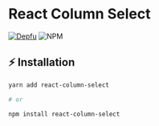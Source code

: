 # React Column Select
[![Depfu](https://badges.depfu.com/badges/c540bb2dbd4e634a557231ecd335474e/overview.svg)](https://depfu.com/repos/github/chr-ge/react-column-select?project_id=24188)
![NPM](https://img.shields.io/npm/l/react-column-select)

## ⚡ Installation

```sh
yarn add react-column-select

# or

npm install react-column-select
```
